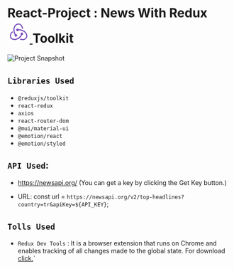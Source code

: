 # React-Project : News With Redux <a href="#" target="_blank"> <img src="./src/assets/redux.svg" alt="redux-toolkit" height="50"/> </a> Toolkit 

![Project Snapshot](./src/assets/React-Project-14_News-With-Redux-Toolkit.gif)

## `Libraries Used`

- `@reduxjs/toolkit`
- `react-redux`
- `axios`
- `react-router-dom`
- `@mui/material-ui`
- `@emotion/react`
- `@emotion/styled`

## `API Used`:

- https://newsapi.org/
  (You can get a key by clicking the Get Key button.)

- URL:
  const url = `https://newsapi.org/v2/top-headlines?country=tr&apiKey=${API_KEY}`;

## `Tolls Used`

- `Redux Dev Tools` : It is a browser extension that runs on Chrome and enables tracking of all changes made to the global state. For download [click.](https://chrome.google.com/webstore/detail/redux-devtools/lmhkpmbekcpmknklioeibfkpmmfibljd?utm_source=chrome-ntp-icon)`
